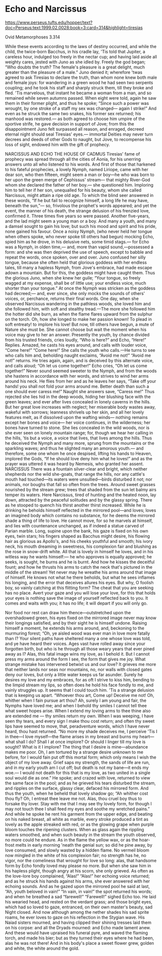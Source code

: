 # Echo and Narcissus




https://www.perseus.tufts.edu/hopper/text?doc=Perseus:text:1999.02.0028:book=3:card=314&highlight=tiresias

Ovid Metamorphoses
3.314

While these events according to the laws
of destiny occurred, and while the child,
the twice-born Bacchus, in his cradle lay,
'Tis told that Jupiter, a careless hour,
indulged too freely in the nectar cup;
and having laid aside all weighty cares,
jested with Juno as she idled by.
Freely the god began; “Who doubts the truth?
The female's pleasure is a great delight,
much greater than the pleasure of a male.”
Juno denied it; wherefore 'twas agreed
to ask Tiresias to declare the truth,
than whom none knew both male and female joys:
for wandering in a green wood he had seen
two serpents coupling; and he took his staff
and sharply struck them, till they broke and fled.
'Tis marvelous, that instant he became
a woman from a man, and so remained
while seven autumns passed. When eight were told,
again he saw them in their former plight,
and thus he spoke; “Since such a power was wrought,
by one stroke of a staff my sex was changed—
again I strike!” And even as he struck
the same two snakes, his former sex returned;
his manhood was restored.—
as both agreed
to choose him umpire of the sportive strife,
he gave decision in support of Jove;
from this the disappointment Juno felt
surpassed all reason, and enraged, decreed
eternal night should seal Tiresias' eyes.—
immortal Deities may never turn
decrees and deeds of other Gods to naught,
but Jove, to recompense his loss of sight,
endowed him with the gift of prophecy.  

NARCISSUS AND ECHO THE HOUSE OF CADMUS
Tiresias' fame of prophecy was spread
through all the cities of Aonia,
for his unerring answers unto all
who listened to his words. And first of those
that harkened to his fateful prophecies,
a lovely Nymph, named Liriope, came
with her dear son, who then fifteen, might seem
a man or boy—he who was born to her
upon the green merge of Cephissus' stream—
that mighty River-God whom she declared
the father of her boy.—
she questioned him.
Imploring him to tell her if her son,
unequalled for his beauty, whom she called
Narcissus, might attain a ripe old age.
To which the blind seer answered in these words,
“If he but fail to recognize himself,
a long life he may have, beneath the sun,”—
so, frivolous the prophet's words appeared;
and yet the event, the manner of his death,
the strange delusion of his frenzied love, confirmed it.
Three times five years so were passed.
Another five-years, and the lad might seem
a young man or a boy. And many a youth,
and many a damsel sought to gain his love;
but such his mood and spirit and his pride,
none gained his favour.
Once a noisy Nymph,
(who never held her tongue when others spoke,
who never spoke till others had begun)
mocking Echo, spied him as he drove,
in his delusive nets, some timid stags.—
for Echo was a Nymph, in olden time,—
and, more than vapid sound,—possessed a form:
and she was then deprived the use of speech,
except to babble and repeat the words,
once spoken, over and over.
Juno confused
her silly tongue, because she often held
that glorious goddess with her endless tales,
till many a hapless Nymph, from Jove's embrace,
had made escape adown a mountain. But
for this, the goddess might have caught them. Thus
the glorious Juno, when she knew her guile;
“Your tongue, so freely wagged at my expense,
shall be of little use; your endless voice,
much shorter than your tongue.” At once the Nymph
was stricken as the goddess had decreed;—
and, ever since, she only mocks the sounds
of others' voices, or, perchance, returns
their final words.
One day, when she observed
Narcissus wandering in the pathless woods,
she loved him and she followed him, with soft
and stealthy tread.—The more she followed him
the hotter did she burn, as when the flame
flares upward from the sulphur on the torch.
Oh, how she longed to make her passion known!
To plead in soft entreaty! to implore his love!
But now, till others have begun, a mute
of Nature she must be. She cannot choose
but wait the moment when his voice may give
to her an answer.
Presently the youth,
by chance divided from his trusted friends,
cries loudly, “Who is here?” and Echo, “Here!”
Replies. Amazed, he casts his eyes around,
and calls with louder voice, “Come here!” “Come here!”
She calls the youth who calls.—He turns to see
who calls him and, beholding naught exclaims,
“Avoid me not!” “Avoid me not!” returns.
He tries again, again, and is deceived
by this alternate voice, and calls aloud;
“Oh let us come together!” Echo cries,
“Oh let us come together!” Never sound
seemed sweeter to the Nymph, and from the woods
she hastens in accordance with her words,
and strives to wind her arms around his neck.
He flies from her and as he leaves her says,
“Take off your hands! you shall not fold your arms
around me. Better death than such a one
should ever caress me!” Naught she answers save,
“Caress me!”
Thus rejected she lies hid
in the deep woods, hiding her blushing face
with the green leaves; and ever after lives
concealed in lonely caverns in the hills.
But her great love increases with neglect;
her miserable body wastes away,
wakeful with sorrows; leanness shrivels up
her skin, and all her lovely features melt,
as if dissolved upon the wafting winds—
nothing remains except her bones and voice—
her voice continues, in the wilderness;
her bones have turned to stone. She lies concealed
in the wild woods, nor is she ever seen
on lonely mountain range; for, though we hear
her calling in the hills, 'tis but a voice,
a voice that lives, that lives among the hills.
Thus he deceived the Nymph and many more,
sprung from the mountains or the sparkling waves;
and thus he slighted many an amorous youth.—
and therefore, some one whom he once despised,
lifting his hands to Heaven, implored the Gods,
“If he should love deny him what he loves!”
and as the prayer was uttered it was heard
by Nemesis, who granted her assent.
NARCISSUS
There was a fountain silver-clear and bright,
which neither shepherds nor the wild she-goats,
that range the hills, nor any cattle's mouth
had touched—its waters were unsullied—birds
disturbed it not; nor animals, nor boughs
that fall so often from the trees. Around
sweet grasses nourished by the stream grew; trees
that shaded from the sun let balmy airs
temper its waters. Here Narcissus, tired
of hunting and the heated noon, lay down,
attracted by the peaceful solitudes
and by the glassy spring. There as he stooped
to quench his thirst another thirst increased.
While he is drinking he beholds himself
reflected in the mirrored pool—and loves;
loves an imagined body which contains
no substance, for he deems the mirrored shade
a thing of life to love. He cannot move,
for so he marvels at himself, and lies
with countenance unchanged, as if indeed
a statue carved of Parian marble. Long,
supine upon the bank, his gaze is fixed
on his own eyes, twin stars; his fingers shaped
as Bacchus might desire, his flowing hair
as glorious as Apollo's, and his cheeks
youthful and smooth; his ivory neck, his mouth
dreaming in sweetness, his complexion fair
and blushing as the rose in snow-drift white.
All that is lovely in himself he loves,
and in his witless way he wants himself:—
he who approves is equally approved;
he seeks, is sought, he burns and he is burnt.
And how he kisses the deceitful fount;
and how he thrusts his arms to catch the neck
that's pictured in the middle of the stream!
Yet never may he wreathe his arms around
that image of himself. He knows not what
he there beholds, but what he sees inflames
his longing, and the error that deceives
allures his eyes. But why, O foolish boy,
so vainly catching at this flitting form?
The cheat that you are seeking has no place.
Avert your gaze and you will lose your love,
for this that holds your eyes is nothing save
the image of yourself reflected back to you.
It comes and waits with you; it has no life;
it will depart if you will only go.

Nor food nor rest can draw him thence—outstretched
upon the overshadowed green, his eyes
fixed on the mirrored image never may know
their longings satisfied, and by their sight
he is himself undone. Raising himself
a moment, he extends his arms around,
and, beckoning to the murmuring forest; “Oh,
ye aisled wood was ever man in love
more fatally than I? Your silent paths
have sheltered many a one whose love was told,
and ye have heard their voices. Ages vast
have rolled away since your forgotten birth,
but who is he through all those weary years
that ever pined away as I? Alas,
this fatal image wins my love, as I
behold it. But I cannot press my arms
around the form I see, the form that gives
me joy. What strange mistake has intervened
betwixt us and our love? It grieves me more
that neither lands nor seas nor mountains, no,
nor walls with closed gates deny our loves,
but only a little water keeps us far
asunder. Surely he desires my love
and my embraces, for as oft I strive
to kiss him, bending to the limpid stream
my lips, so often does he hold his face
fondly to me, and vainly struggles up.
It seems that I could touch him. 'Tis a strange
delusion that is keeping us apart.
“Whoever thou art, Come up! Deceive me not!
Oh, whither when I fain pursue art thou?
Ah, surely I am young and fair, the Nymphs
have loved me; and when I behold thy smiles
I cannot tell thee what sweet hopes arise.
When I extend my loving arms to thee
thine also are extended me — thy smiles
return my own. When I was weeping, I
have seen thy tears, and every sign I make
thou cost return; and often thy sweet lips
have seemed to move, that, peradventure words,
which I have never heard, thou hast returned.
“No more my shade deceives me, I perceive
'Tis I in thee—I love myself—the flame
arises in my breast and burns my heart—
what shall I do? Shall I at once implore?
Or should I linger till my love is sought?
What is it I implore? The thing that I
desire is mine—abundance makes me poor.
Oh, I am tortured by a strange desire
unknown to me before, for I would fain
put off this mortal form; which only means
I wish the object of my love away.
Grief saps my strength, the sands of life are run,
and in my early youth am I cut off;
but death is not my bane—it ends my woe.—
I would not death for this that is my love,
as two united in a single soul
would die as one.”
He spoke; and crazed with love,
returned to view the same face in the pool;
and as he grieved his tears disturbed the stream,
and ripples on the surface, glassy clear,
defaced his mirrored form. And thus the youth,
when he beheld that lovely shadow go;
“Ah whither cost thou fly? Oh, I entreat
thee leave me not. Alas, thou cruel boy
thus to forsake thy lover. Stay with me
that I may see thy lovely form, for though
I may not touch thee I shall feed my eyes
and soothe my wretched pains.” And while he spoke
he rent his garment from the upper edge,
and beating on his naked breast, all white
as marble, every stroke produced a tint
as lovely as the apple streaked with red,
or as the glowing grape when purple bloom
touches the ripening clusters.
When as glass
again the rippling waters smoothed, and when
such beauty in the stream the youth observed,
no more could he endure. As in the flame
the yellow wax, or as the hoar-frost melts
in early morning 'neath the genial sun;
so did he pine away, by love consumed,
and slowly wasted by a hidden flame.
No vermeil bloom now mingled in the white
of his complexion fair; no strength has he,
no vigor, nor the comeliness that wrought
for love so long: alas, that handsome form
by Echo fondly loved may please no more.
But when she saw him in his hapless plight,
though angry at his scorn, she only grieved.
As often as the love-lore boy complained,
“Alas!” “Alas!” her echoing voice returned;
and as he struck his hands against his arms,
she ever answered with her echoing sounds.
And as he gazed upon the mirrored pool
he said at last, “Ah, youth beloved in vain!”
“In vain, in vain!” the spot returned his words;
and when he breathed a sad “farewell!” “Farewell!”
sighed Echo too. He laid his wearied head,
and rested on the verdant grass; and those
bright eyes, which had so loved to gaze, entranced,
on their own master's beauty, sad Night closed.
And now although among the nether shades
his sad sprite roams, he ever loves to gaze
on his reflection in the Stygian wave.
His Naiad sisters mourned, and having clipped
their shining tresses laid them on his corpse:
and all the Dryads mourned: and Echo made
lament anew. And these would have upraised
his funeral pyre, and waved the flaming torch,
and made his bier; but as they turned their eyes
where he had been, alas he was not there!
And in his body's place a sweet flower grew,
golden and white, the white around the gold.


